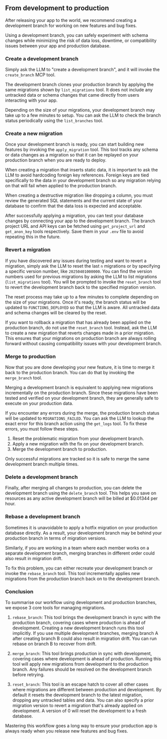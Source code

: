## From development to production

After releasing your app to the world, we recommend creating a development branch for working on new features and bug fixes.

Using a development branch, you can safely experiment with schema changes while minimizing the risk of data loss, downtime, or compatibility issues between your app and production database.

### Create a development branch

Simply ask the LLM to "create a development branch", and it will invoke the `create_branch` MCP tool.

The development branch clones your production branch by applying the same migrations shown by `list_migrations` tool. It does not include any untracked data or schema changes that came directly from users interacting with your app.

Depending on the size of your migrations, your development branch may take up to a few minutes to setup. You can ask the LLM to check the branch status periodically using the `list_branches` tool. 

### Create a new migration

Once your development branch is ready, you can start building new features by invoking the `apply_migration` tool. This tool tracks any schema or data changes as a migration so that it can be replayed on your production branch when you are ready to deploy.

When creating a migration that inserts static data, it is important to ask the LLM to avoid hardcoding foreign key references. Foreign keys are tied specifically to the data in your development branch so any migration relying on that will fail when applied to the production branch.

When creating a destructive migration like dropping a column, you must review the generated SQL statements and the current state of your database to confirm that the data loss is expected and acceptable.

After successfully applying a migration, you can test your database changes by connecting your app to the development branch. The branch project URL and API keys can be fetched using `get_project_url` and `get_anon_key` tools respectively. Save them in your `.env` file to avoid repeating this in the future.

### Revert a migration

If you have discovered any issues during testing and want to revert a migration, simply ask the LLM to reset the last `n` migrations or by specifying a specific version number, like `20250401000000`. You can find the version numbers used for previous migrations by asking the LLM to list migrations (`list_migrations` tool). You will be prompted to invoke the `reset_branch` tool to revert the development branch back to the specified migration version.

The reset process may take up to a few minutes to complete depending on the size of your migrations. Once it's ready, the branch status will be updated to `FUNCTIONS_DEPLOYED` so that the LLM is aware. All untracked data and schema changes will be cleared by the reset.

If you want to rollback a migration that has already been applied on the production branch, do not use the `reset_branch` tool. Instead, ask the LLM to create a new migration that reverts changes made in a prior migration. This ensures that your migrations on production branch are always rolling forward without causing compatibility issues with your development branch.

### Merge to production

Now that you are done developing your new feature, it is time to merge it back to the production branch. You can do that by invoking the `merge_branch` tool.

Merging a development branch is equivalent to applying new migrations incrementally on the production branch. Since these migrations have been tested and verified on your development branch, they are generally safe to execute on your production data.

If you encounter any errors during the merge, the production branch status will be updated to `MIGRATIONS_FAILED`. You can ask the LLM to lookup the exact error for this branch action using the `get_logs` tool. To fix these errors, you must follow these steps.

1. Reset the problematic migration from your development branch.
2. Apply a new migration with the fix on your development branch.
3. Merge the development branch to production.

Only successful migrations are tracked so it is safe to merge the same development branch multiple times.

### Delete a development branch

Finally, after merging all changes to production, you can delete the development branch using the `delete_branch` tool. This helps you save on resources as any active development branch will be billed at $0.01344 per hour.

### Rebase a development branch

Sometimes it is unavoidable to apply a hotfix migration on your production database directly. As a result, your development branch may be behind your production branch in terms of migration versions.

Similarly, if you are working in a team where each member works on a separate development branch, merging branches in different order could also result in migration drift.

To fix this problem, you can either recreate your development branch or invoke the `rebase_branch` tool. This tool incrementally applies new migrations from the production branch back on to the development branch.

### Conclusion

To summarise our workflow using development and production branches, we expose 3 core tools for managing migrations.

1. `rebase_branch`: This tool brings the development branch in sync with the production branch, covering cases where production is ahead of development. Creating a new development branch runs this tool implicitly. If you use multiple development branches, merging branch A after creating branch B could also result in migration drift. You can run rebase on branch B to recover from drift.

2. `merge_branch`: This tool brings production in sync with development, covering cases where development is ahead of production. Running this tool will apply new migrations from development to the production branch. Any failures should be resolved on the development branch before retrying.

3. `reset_branch`: This tool is an escape hatch to cover all other cases where migrations are different between production and development. By default it resets the development branch to the latest migration, dropping any untracked tables and data. You can also specify a prior migration version to revert a migration that's already applied on development. A version of 0 will reset the development to a fresh database.

Mastering this workflow goes a long way to ensure your production app is always ready when you release new features and bug fixes.
